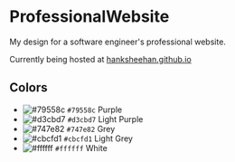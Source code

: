 # ProfessionalWebsite
My design for a software engineer's professional website.

Currently being hosted at [hanksheehan.github.io](https://hanksheehan.github.io/)

## Colors
- ![#79558c](https://placehold.it/15/79558c/000000?text=+) `#79558c` Purple
- ![#d3cbd7](https://placehold.it/15/d3cbd7/000000?text=+) `#d3cbd7` Light Purple
- ![#747e82](https://placehold.it/15/747e82/000000?text=+) `#747e82` Grey
- ![#cbcfd1](https://placehold.it/15/cbcfd1/000000?text=+) `#cbcfd1` Light Grey
- ![#ffffff](https://placehold.it/15/ffffff/000000?text=+) `#ffffff` White
